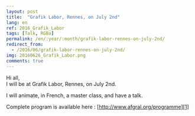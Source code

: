 ```yaml
---
layout: post
title:  "Grafik Labor, Rennes, on July 2nd"
lang: en
ref: 2016_Grafik_Labor
tags: [Talk, RGBa]
permalink: /en/:year/:month/grafik-labor-rennes-on-july-2nd/
redirect_from:
  - /2016/06/grafik-labor-rennes-on-july-2nd/
img: 20160626_Grafik_Labor.png
comments: true
---
```


Hi all,  
I will be at Grafik Labor, Rennes, on July 2nd.

I will animate, in French, a master class, and have a talk.

Complete program is available here : [http://www.afgral.org/programme][1]

[1]: http://www.afgral.org/programme

